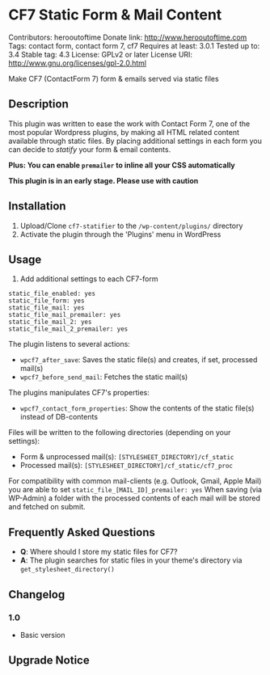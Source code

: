 # CF7 Static Form & Mail Content
Contributors: herooutoftime
Donate link: http://www.herooutoftime.com
Tags: contact form, contact form 7, cf7
Requires at least: 3.0.1
Tested up to: 3.4
Stable tag: 4.3
License: GPLv2 or later
License URI: http://www.gnu.org/licenses/gpl-2.0.html

Make CF7 (ContactForm 7) form & emails served via static files

## Description

This plugin was written to ease the work with Contact Form 7, one of the most popular Wordpress plugins,
by making all HTML related content available through static files. By placing additional settings in each
form you can decide to *statify* your form & email contents.

**Plus: You can enable `premailer` to inline all your CSS automatically**

**This plugin is in an early stage. Please use with caution**

## Installation

1. Upload/Clone `cf7-statifier` to the `/wp-content/plugins/` directory
1. Activate the plugin through the 'Plugins' menu in WordPress

## Usage

1. Add additional settings to each CF7-form

```
static_file_enabled: yes
static_file_form: yes
static_file_mail: yes
static_file_mail_premailer: yes
static_file_mail_2: yes
static_file_mail_2_premailer: yes
```

The plugin listens to several actions:
* `wpcf7_after_save`: Saves the static file(s) and creates, if set, processed mail(s)
* `wpcf7_before_send_mail`: Fetches the static mail(s)

The plugins manipulates CF7's properties:
* `wpcf7_contact_form_properties`: Show the contents of the static file(s) instead of DB-contents

Files will be written to the following directories (depending on your settings):
* Form & unprocessed mail(s): `[STYLESHEET_DIRECTORY]/cf_static`
* Processed mail(s): `[STYLESHEET_DIRECTORY]/cf_static/cf7_proc`

For compatibility with common mail-clients (e.g. Outlook, Gmail, Apple Mail) you are able to set `static_file_[MAIL_ID]_premailer: yes`
When saving (via WP-Admin) a folder with the processed contents of each mail will be stored and fetched on submit.

## Frequently Asked Questions

* **Q**: Where should I store my static files for CF7?
* **A**: The plugin searches for static files in your theme's directory via `get_stylesheet_directory()`


## Changelog

### 1.0
* Basic version

## Upgrade Notice

